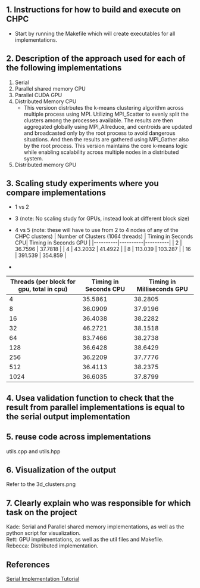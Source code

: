 ## 1. Instructions for how to build and execute on CHPC
- Start by running the Makefile which will create executables for all implementations.

## 2. Description of the approach used for each of the following implementations
1. Serial
2. Parallel shared memory CPU
3. Parallel CUDA GPU 
4. Distributed Memory CPU
    - This versioon distrbutes the k-means clustering algorithm across multiple process using MPI. Utilizing MPI_Scatter to evenly split the clusters among the processes available. The results are then aggregated globally using MPI_Allreduce, and centroids are updated and broadcasted only by the root process to avoid dangerous situations. And then the results are gathered using MPI_Gather also by the root process. This version maintains the core k-means logic while enabling scalability across multiple nodes in a distributed system.
5. Distributed memory GPU

## 3. Scaling study experiments where you compare implementations
- 1 vs 2 
- 3 (note: No scaling study for GPUs, instead look at different block size)
- 4 vs 5 (note: these will have to use from 2 to 4 nodes of any of the CHPC clusters)
| Number of Clusters (1064 threads) | Timing in Seconds CPU| Timing in Seconds GPU |
|----------|----------|----------|
| 2 | 36.7596 | 37.7818   |
| 4 | 43.2032 | 41.4922 |
| 8 | 113.039   | 103.287 |
| 16 | 391.539 | 354.859  |

- 
| Threads (per block for gpu, total in cpu)| Timing in Seconds CPU| Timing in Milliseconds GPU|
|----------|----------|----------|
| 4 | 35.5861 | 38.2805 |
| 8 | 36.0909 | 37.9196 |
| 16 | 36.4038 | 38.2282 |
| 32 | 46.2721 | 38.1518 |
| 64 | 83.7466 | 38.2738 |
| 128 | 36.6428  | 38.6429 |
| 256 | 36.2209 | 37.7776 |
| 512 | 36.4113 | 38.2375 |
| 1024 | 36.6035 | 37.8799 |

## 4. Usea  validation function to check that the result from parallel implementations is equal to the serial output implementation

## 5. reuse code across implementations
utils.cpp and utils.hpp

## 6. Visualization of the output
Refer to the 3d_clusters.png

## 7. Clearly explain who was responsible for which task on the project 
Kade: Serial and Parallel shared memory implementations, as well as the python script for visualization. \
Rett: GPU implementations, as well as the util files and Makefile.\
Rebecca: Distributed implementation.

## References
[Serial Implementation Tutorial](https://reasonabledeviations.com/2019/10/02/k-means-in-cpp/)
